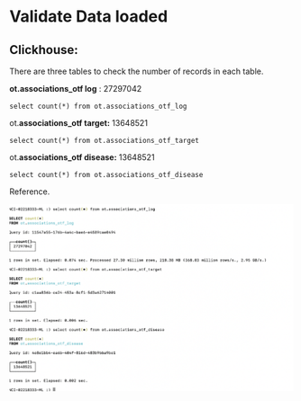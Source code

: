 # Validate Data loaded

## Clickhouse:

There are three tables to check the number of records in each table. 

**ot.associations\_otf log** :    27297042  

```text
select count(*) from ot.associations_otf_log
```

ot.**associations\_otf target:** 13648521

```text
select count(*) from ot.associations_otf_target
```

ot.**associations\_otf disease:** 13648521

```text
select count(*) from ot.associations_otf_disease
```

Reference. 

![](.gitbook/assets/screen-shot-2021-06-09-at-11.09.32-pm.png)





